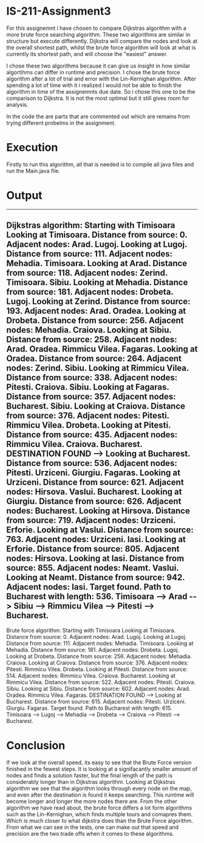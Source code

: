 # IS-211-Assignment3

For this assignemnt i have chosen to compare Dijkstras algorithm with a more brute force searching algorithm. These two algorithms are similar in structure but execute differently. Dijkstra will compare the nodes and look at the overall shortest path, whilst the brute force algorithm will look at what is currently its shortest path, and will choose the "easiest" answer.

I chose these two algorithms because it can give us insight in how similar algortihms can differ in runtime and precision. I chose the brute force algorithm after a lot of trial and error with the Lin-Kernighan algorithm. After spending a lot of time with it i realized I would not be able to finish the algorithm in time of the assignemnts due date. So i chose this one to be the comparison to Dijkstra. It is not the most optimal but it still gives room for analysis.

In the code the are parts that are commented out which are remains from trying different probelms in the assignment.

# Execution
Firstly to run this algorithm, all that is needed is to compile all java files and run the Main.java file.

# Output

---------------------------------------------------
Dijkstras algorithm:
Starting with Timisoara
Looking at Timisoara. Distance from source: 0. Adjacent nodes: Arad. Lugoj. 
Looking at Lugoj. Distance from source: 111. Adjacent nodes: Mehadia. Timisoara. 
Looking at Arad. Distance from source: 118. Adjacent nodes: Zerind. Timisoara. Sibiu. 
Looking at Mehadia. Distance from source: 181. Adjacent nodes: Drobeta. Lugoj. 
Looking at Zerind. Distance from source: 193. Adjacent nodes: Arad. Oradea. 
Looking at Drobeta. Distance from source: 256. Adjacent nodes: Mehadia. Craiova. 
Looking at Sibiu. Distance from source: 258. Adjacent nodes: Arad. Oradea. Rimmicu Vilea. Fagaras. 
Looking at Oradea. Distance from source: 264. Adjacent nodes: Zerind. Sibiu. 
Looking at Rimmicu Vilea. Distance from source: 338. Adjacent nodes: Pitesti. Craiova. Sibiu. 
Looking at Fagaras. Distance from source: 357. Adjacent nodes: Bucharest. Sibiu. 
Looking at Craiova. Distance from source: 376. Adjacent nodes: Pitesti. Rimmicu Vilea. Drobeta. 
Looking at Pitesti. Distance from source: 435. Adjacent nodes: Rimmicu Vilea. Craiova. Bucharest. 
DESTINATION FOUND --> Looking at Bucharest. Distance from source: 536. Adjacent nodes: Pitesti. Urziceni. Giurgiu. Fagaras. 
Looking at Urziceni. Distance from source: 621. Adjacent nodes: Hirsova. Vaslui. Bucharest. 
Looking at Giurgiu. Distance from source: 626. Adjacent nodes: Bucharest. 
Looking at Hirsova. Distance from source: 719. Adjacent nodes: Urziceni. Erforie. 
Looking at Vaslui. Distance from source: 763. Adjacent nodes: Urziceni. Iasi. 
Looking at Erforie. Distance from source: 805. Adjacent nodes: Hirsova. 
Looking at Iasi. Distance from source: 855. Adjacent nodes: Neamt. Vaslui. 
Looking at Neamt. Distance from source: 942. Adjacent nodes: Iasi. 
Target found. Path to Bucharest with length: 536. Timisoara --> Arad --> Sibiu --> Rimmicu Vilea --> Pitesti --> Bucharest.
---------------------------------------------------
Brute force algorithm:
Starting with Timisoara
Looking at Timisoara. Distance from source: 0. Adjacent nodes: Arad. Lugoj. 
Looking at Lugoj. Distance from source: 111. Adjacent nodes: Mehadia. Timisoara. 
Looking at Mehadia. Distance from source: 181. Adjacent nodes: Drobeta. Lugoj. 
Looking at Drobeta. Distance from source: 256. Adjacent nodes: Mehadia. Craiova. 
Looking at Craiova. Distance from source: 376. Adjacent nodes: Pitesti. Rimmicu Vilea. Drobeta. 
Looking at Pitesti. Distance from source: 514. Adjacent nodes: Rimmicu Vilea. Craiova. Bucharest. 
Looking at Rimmicu Vilea. Distance from source: 522. Adjacent nodes: Pitesti. Craiova. Sibiu. 
Looking at Sibiu. Distance from source: 602. Adjacent nodes: Arad. Oradea. Rimmicu Vilea. Fagaras. 
DESTINATION FOUND --> Looking at Bucharest. Distance from source: 615. Adjacent nodes: Pitesti. Urziceni. Giurgiu. Fagaras. 
Target found. Path to Bucharest with length: 615. Timisoara --> Lugoj --> Mehadia --> Drobeta --> Craiova --> Pitesti --> Bucharest.

# Conclusion
If we look at the overall speed, its easy to see that the Brute Force version finished in the fewest steps. It is looking at a signifacantly smaller amount of nodes and finds a solution faster, but the final length of the path is considerably longer than in Dijkstras algorithm. Looking at Dijkstras algorithm we see that the algorithm looks through every node on the map, and even after the destination is found it keeps searching. This runtime will become longer and longer the more nodes there are. From the other algorithm we have read about, the brute force differs a lot form algorithms such as the Lin-Kernighan, which finds multiple tours and comapres them. Which is much closer to what dijkstra does than the Brute Force algorithm. From what we can see in the tests, one can make out that speed and precision are the two trade offs when it comes to these algorithms. 

